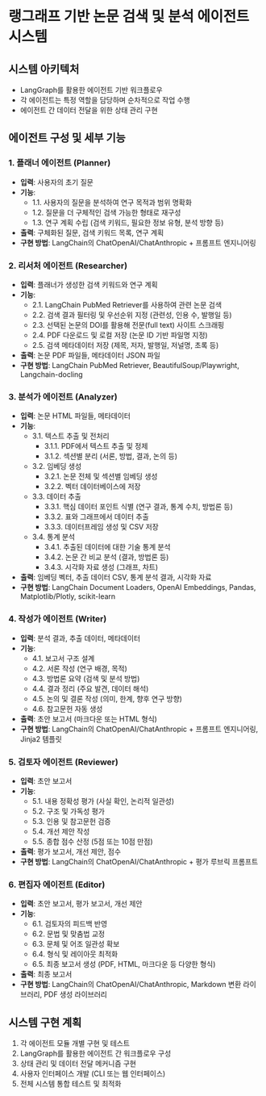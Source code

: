 # 랭그래프 기반 논문 검색 및 분석 에이전트 시스템

## 시스템 아키텍처
- LangGraph를 활용한 에이전트 기반 워크플로우
- 각 에이전트는 특정 역할을 담당하며 순차적으로 작업 수행
- 에이전트 간 데이터 전달을 위한 상태 관리 구현

## 에이전트 구성 및 세부 기능

### 1. 플래너 에이전트 (Planner)
- **입력**: 사용자의 초기 질문
- **기능**:
  - 1.1. 사용자의 질문을 분석하여 연구 목적과 범위 명확화
  - 1.2. 질문을 더 구체적인 검색 가능한 형태로 재구성
  - 1.3. 연구 계획 수립 (검색 키워드, 필요한 정보 유형, 분석 방향 등)
- **출력**: 구체화된 질문, 검색 키워드 목록, 연구 계획
- **구현 방법**: LangChain의 ChatOpenAI/ChatAnthropic + 프롬프트 엔지니어링

### 2. 리서처 에이전트 (Researcher)
- **입력**: 플래너가 생성한 검색 키워드와 연구 계획
- **기능**:
  - 2.1. LangChain PubMed Retriever를 사용하여 관련 논문 검색
  - 2.2. 검색 결과 필터링 및 우선순위 지정 (관련성, 인용 수, 발행일 등)
  - 2.3. 선택된 논문의 DOI를 활용해 전문(full text) 사이트 스크래핑
  - 2.4. PDF 다운로드 및 로컬 저장 (논문 ID 기반 파일명 지정)
  - 2.5. 검색 메타데이터 저장 (제목, 저자, 발행일, 저널명, 초록 등)
- **출력**: 논문 PDF 파일들, 메타데이터 JSON 파일
- **구현 방법**: LangChain PubMed Retriever, BeautifulSoup/Playwright, Langchain-docling

### 3. 분석가 에이전트 (Analyzer)
- **입력**: 논문 HTML 파일들, 메타데이터
- **기능**:
  - 3.1. 텍스트 추출 및 전처리
    - 3.1.1. PDF에서 텍스트 추출 및 정제
    - 3.1.2. 섹션별 분리 (서론, 방법, 결과, 논의 등)
  - 3.2. 임베딩 생성
    - 3.2.1. 논문 전체 및 섹션별 임베딩 생성
    - 3.2.2. 벡터 데이터베이스에 저장
  - 3.3. 데이터 추출
    - 3.3.1. 핵심 데이터 포인트 식별 (연구 결과, 통계 수치, 방법론 등)
    - 3.3.2. 표와 그래프에서 데이터 추출
    - 3.3.3. 데이터프레임 생성 및 CSV 저장
  - 3.4. 통계 분석
    - 3.4.1. 추출된 데이터에 대한 기술 통계 분석
    - 3.4.2. 논문 간 비교 분석 (결과, 방법론 등)
    - 3.4.3. 시각화 자료 생성 (그래프, 차트)
- **출력**: 임베딩 벡터, 추출 데이터 CSV, 통계 분석 결과, 시각화 자료
- **구현 방법**: LangChain Document Loaders, OpenAI Embeddings, Pandas, Matplotlib/Plotly, scikit-learn

### 4. 작성가 에이전트 (Writer)
- **입력**: 분석 결과, 추출 데이터, 메타데이터
- **기능**:
  - 4.1. 보고서 구조 설계
  - 4.2. 서론 작성 (연구 배경, 목적)
  - 4.3. 방법론 요약 (검색 및 분석 방법)
  - 4.4. 결과 정리 (주요 발견, 데이터 해석)
  - 4.5. 논의 및 결론 작성 (의미, 한계, 향후 연구 방향)
  - 4.6. 참고문헌 자동 생성
- **출력**: 초안 보고서 (마크다운 또는 HTML 형식)
- **구현 방법**: LangChain의 ChatOpenAI/ChatAnthropic + 프롬프트 엔지니어링, Jinja2 템플릿

### 5. 검토자 에이전트 (Reviewer)
- **입력**: 초안 보고서
- **기능**:
  - 5.1. 내용 정확성 평가 (사실 확인, 논리적 일관성)
  - 5.2. 구조 및 가독성 평가
  - 5.3. 인용 및 참고문헌 검증
  - 5.4. 개선 제안 작성
  - 5.5. 종합 점수 산정 (5점 또는 10점 만점)
- **출력**: 평가 보고서, 개선 제안, 점수
- **구현 방법**: LangChain의 ChatOpenAI/ChatAnthropic + 평가 루브릭 프롬프트

### 6. 편집자 에이전트 (Editor)
- **입력**: 초안 보고서, 평가 보고서, 개선 제안
- **기능**:
  - 6.1. 검토자의 피드백 반영
  - 6.2. 문법 및 맞춤법 교정
  - 6.3. 문체 및 어조 일관성 확보
  - 6.4. 형식 및 레이아웃 최적화
  - 6.5. 최종 보고서 생성 (PDF, HTML, 마크다운 등 다양한 형식)
- **출력**: 최종 보고서
- **구현 방법**: LangChain의 ChatOpenAI/ChatAnthropic, Markdown 변환 라이브러리, PDF 생성 라이브러리

## 시스템 구현 계획
1. 각 에이전트 모듈 개별 구현 및 테스트
2. LangGraph를 활용한 에이전트 간 워크플로우 구성
3. 상태 관리 및 데이터 전달 메커니즘 구현
4. 사용자 인터페이스 개발 (CLI 또는 웹 인터페이스)
5. 전체 시스템 통합 테스트 및 최적화
